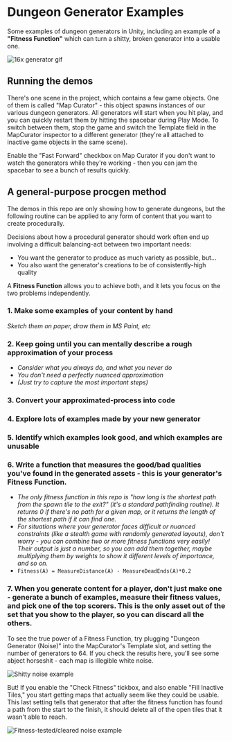 
# Dungeon Generator Examples
Some examples of dungeon generators in Unity, including an example of a **"Fitness Function"** which can turn a shitty, broken generator into a usable one.

![16x generator gif](https://i.imgur.com/cPBFyCC.gif)

## Running the demos
There's one scene in the project, which contains a few game objects.  One of them is called "Map Curator" - this object spawns instances of our various dungeon generators.  All generators will start when you hit play, and you can quickly restart them by hitting the spacebar during Play Mode.  To switch between them, stop the game and switch the Template field in the MapCurator inspector to a different generator (they're all attached to inactive game objects in the same scene).

Enable the "Fast Forward" checkbox on Map Curator if you don't want to watch the generators while they're working - then you can jam the spacebar to see a bunch of results quickly.

## A general-purpose procgen method
The demos in this repo are only showing how to generate dungeons, but the following routine can be applied to any form of content that you want to create procedurally.

Decisions about how a procedural generator should work often end up involving a difficult balancing-act between two important needs:

* You want the generator to produce as much variety as possible, but...
* You also want the generator's creations to be of consistently-high quality

A **Fitness Function** allows you to achieve both, and it lets you focus on the two problems independently.

### 1.  Make some examples of your content by hand  
*Sketch them on paper, draw them in MS Paint, etc*

### 2.  Keep going until you can mentally describe a rough approximation of your process  
  * *Consider what you always do, and what you never do*  
  * *You don't need a perfectly nuanced approximation*  
  * *(Just try to capture the most important steps)*  

### 3.  Convert your approximated-process into code

### 4.  Explore lots of examples made by your new generator

### 5.  Identify which examples look good, and which examples are unusable

### 6.  Write a function that measures the good/bad qualities you've found in the generated assets - this is your generator's Fitness Function.  
  * *The only fitness function in this repo is "how long is the shortest path from the spawn tile to the exit?" (it's a standard pathfinding routine). It returns 0 if there's no path for a given map, or it returns the length of the shortest path if it can find one.*  
  * *For situations where your generator faces difficult or nuanced constraints (like a stealth game with randomly generated layouts), don't worry - you can combine two or more fitness functions very easily!  Their output is just a number, so you can add them together, maybe multiplying them by weights to show it different levels of importance, and so on.*  
  * `Fitness(A) = MeasureDistance(A) - MeasureDeadEnds(A)*0.2`

### 7.  When you generate content for a player, don't just make one - generate a bunch of examples, measure their fitness values, and pick one of the top scorers.  This is the only asset out of the set that you show to the player, so you can discard all the others.

To see the true power of a Fitness Function, try plugging "Dungeon Generator (Noise)" into the MapCurator's Template slot, and setting the number of generators to 64.  If you check the results here, you'll see some abject horseshit - each map is illegible white noise.

![Shitty noise example](https://puu.sh/A2pCz/9335ec3890.png)

But! If you enable the "Check Fitness" tickbox, and also enable "Fill Inactive Tiles," you start getting maps that actually seem like they could be usable.  This last setting tells that generator that after the fitness function has found a path from the start to the finish, it should delete all of the open tiles that it wasn't able to reach.

![Fitness-tested/cleared noise example](https://puu.sh/A2pHg/a76a13213d.png)